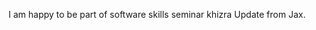 I am happy to be part of software skills seminar 
                           khizra 
Update from Jax.
